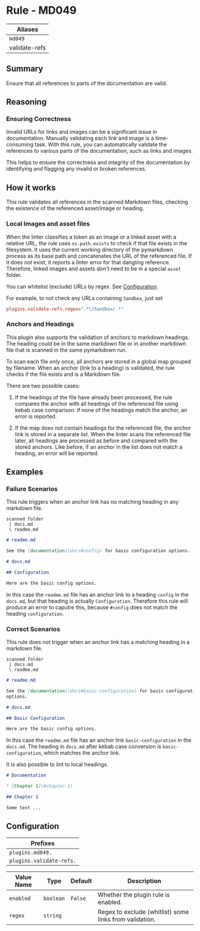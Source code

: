 # Rule - MD049

| Aliases       |
|---------------|
| `md049`       |
| validate-refs |

## Summary

Ensure that all references to parts of the documentation are valid.

## Reasoning

### Ensuring Correctness

Invalid URLs for links and images can be a significant issue in documentation.
Manually validating each link and image is a time-consuming task.
With this rule, you can automatically validate the references to various
parts of the documentation, such as links and images.

This helps to ensure the correctness and integrity of the documentation by
identifying and flagging any invalid or broken references.

## How it works

This rule validates all references in the scanned Markdown files, checking the
existence of the referenced asset/image or heading.

### Local Images and asset files

When the linter classifies a token as an image or a linked asset with a relative
URL, the rule uses `os.path.exists` to check if that file exists in the
filesystem. It uses the current working directory of the pymarkdown process as
its base path and concatenates the URL of the referenced file. If it does *not*
exist, it reports a linter error for that dangling reference.
Therefore, linked images and assets *don't* need to be in a special `asset`
folder.

You can whitelist (exclude) URLs by regex. See [Configuration](#configuration).

For example, to not check any URLs containing `Sandbox`, just set

```ini
plugins.validate-refs.regex=".*\/Sandbox/.*"
```

### Anchors and Headings

This plugin also supports the validation of anchors to markdown headings.
The heading could be in the same markdown file or in another markdown file that
is scanned in the same pymarkdown run.

To scan each file only once, all anchors are stored in a global map grouped by
filename. When an anchor (link to a heading) is validated, the rule checks if
the file exists and is a Markdown file.

There are two possible cases:

1. If the headings of the file have already been processed, the rule compares
the anchor with all headings of the referenced file using kebab case
comparison. If none of the headings match the anchor, an error is reported.

2. If the map does not contain headings for the referenced file, the anchor
link is stored in a separate list. When the linter scans the referenced file
later, all headings are processed as before and compared with the stored
anchors. Like before, if an anchor in the list does not match a heading, an
error will be reported.

## Examples

### Failure Scenarios

This rule triggers when an anchor link has no matching heading in any markdown
file.

```
scanned folder
 | docs.md
 \ readme.md
```

```Markdown
# readme.md

See the [documentation](docs#config) for basic configuration options.
```

```Markdown
# docs.md

## Configuration

Here are the basic config options.
```

In this case the `readme.md` file has an anchor link to a heading `config` in
the `docs.md`, but that heading is actually `Configuration`.
Therefore this rule will produce an error to caputre this, because
`#config` does not match the heading `configuration`.

### Correct Scenarios

This rule does not trigger when an anchor link has a matching heading in a
markdown file.

```
scanned folder
 | docs.md
 \ readme.md
```

```Markdown
# readme.md

See the [documentation](docs#basic-configuration) for basic configuration
options.
```

```Markdown
# docs.md

## Basic Configuration 

Here are the basic config options.
```

In this case the `readme.md` file has an anchor link `basic-configuration` in
the `docs.md`. The heading in `docs.md` after kebab case conversion is
`basic-configuration`, which matches the anchor link.

It is also possible to lint to local headings.

```Markdown
# Documentation

* [Chapter 1](#chapter-1)

## Chapter 1

Some text ...
```

## Configuration

| Prefixes                 |
|--------------------------|
| `plugins.md049.`         |
| `plugins.validate-refs.` |

| Value Name | Type      | Default | Description                                             |
|------------|-----------|---------|---------------------------------------------------------|
| `enabled`  | `boolean` | `False` | Whether the plugin rule is enabled.                     |
| `regex`    | `string`  |         | Regex to exclude (whitlist) some links from validation. |
